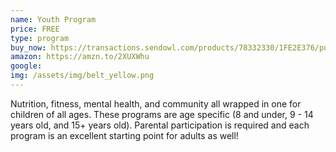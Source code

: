 ```yaml
---
name: Youth Program
price: FREE
type: program
buy_now: https://transactions.sendowl.com/products/78332330/1FE2E376/purchase
amazon: https://amzn.to/2XUXWhu
google:
img: /assets/img/belt_yellow.png
---
```


Nutrition, fitness, mental health, and community all wrapped in one for children of all ages.  These programs are age specific (8 and under, 9 - 14 years old, and 15+ years old).  Parental participation is required and each program is an excellent starting point for adults as well!
